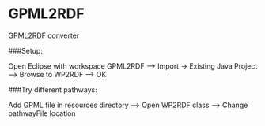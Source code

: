 # GPML2RDF
GPML2RDF converter


###Setup:

Open Eclipse with workspace GPML2RDF --> Import -> Existing Java Project --> Browse to WP2RDF --> OK

###Try different pathways:

Add GPML file in resources directory --> Open WP2RDF class --> Change pathwayFile location
